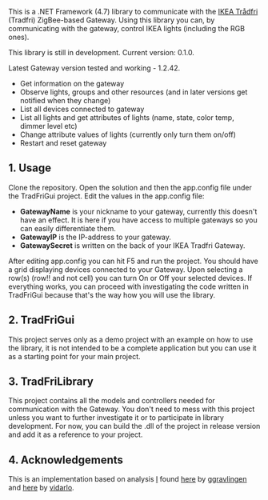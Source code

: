 ﻿This is a .NET Framework (4.7) library to communicate with the [IKEA Trådfri](http://www.ikea.com/us/en/catalog/products/00337813/) (Tradfri) ZigBee-based Gateway. Using this library you can, by communicating with the gateway, control IKEA lights (including the RGB ones). 

This library is still in development. Current version: 0.1.0.

Latest Gateway version tested and working - 1.2.42.

- Get information on the gateway
- Observe lights, groups and other resources (and in later versions get notified when they change)
- List all devices connected to gateway
- List all lights and get attributes of lights (name, state, color temp, dimmer level etc)
- Change attribute values of lights (currently only turn them on/off)
- Restart and reset gateway

## 1. Usage
Clone the repository. Open the solution and then the app.config file under the TradFriGui project. 
Edit the values in the app.config file:
- **GatewayName** is your nickname to your gateway, currently this doesn't have an effect. It is here if you have access to multiple gateways so you can easily differentiate them.
- **GatewayIP** is the IP-address to your gateway.
- **GatewaySecret** is written on the back of your IKEA Tradfri Gateway.

After editing app.config you can hit F5 and run the project. You should have a grid displaying devices connected to your Gateway. Upon selecting a row(s) (row!! and not cell) you can turn On or Off your selected devices.
If everything works, you can proceed with investigating the code written in TradFriGui because that's the way how you will use the library.

## 2. TradFriGui
This project serves only as a demo project with an example on how to use the library, it is not intended to be a complete application but you can use it as a starting point for your main project.

## 3. TradFriLibrary
This project contains all the models and controllers needed for communication with the Gateway. You don't need to mess with this project unless you want to further investigate it or to participate in library development.
For now, you can build the .dll of the project in release version and add it as a reference to your project.

## 4. Acknowledgements
This is an implementation based on analysis [I](https://github.com/tomidix/) found [here](https://github.com/ggravlingen/pytradfri) by [ggravlingen](https://github.com/ggravlingen/) and [here](https://bitsex.net/software/2017/coap-endpoints-on-ikea-tradfri/) by [vidarlo](https://bitsex.net/).
